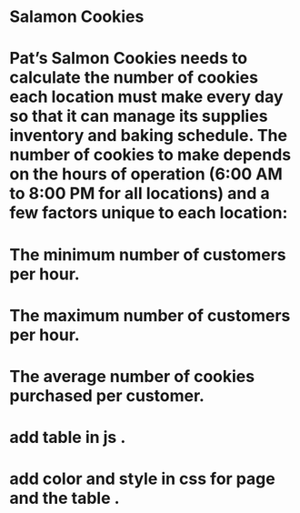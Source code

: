 # Salamon Cookies

# Pat’s Salmon Cookies needs to calculate the number of cookies each location must make every day so that it can manage its supplies inventory and baking schedule. The number of cookies to make depends on the hours of operation (6:00 AM to 8:00 PM for all locations) and a few factors unique to each location:
# The minimum number of customers per hour.
# The maximum number of customers per hour.
# The average number of cookies purchased per customer.
# add table in js .
# add color and style in css for page and the table .
